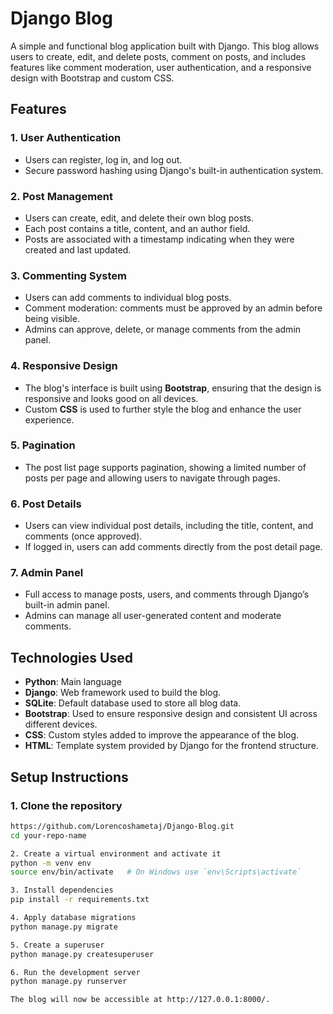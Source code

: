 # Django Blog

A simple and functional blog application built with Django. This blog allows users to create, edit, and delete posts, comment on posts, and includes features like comment moderation, user authentication, and a responsive design with Bootstrap and custom CSS.

## Features

### 1. User Authentication
- Users can register, log in, and log out.
- Secure password hashing using Django's built-in authentication system.

### 2. Post Management
- Users can create, edit, and delete their own blog posts.
- Each post contains a title, content, and an author field.
- Posts are associated with a timestamp indicating when they were created and last updated.

### 3. Commenting System
- Users can add comments to individual blog posts.
- Comment moderation: comments must be approved by an admin before being visible.
- Admins can approve, delete, or manage comments from the admin panel.

### 4. Responsive Design
- The blog's interface is built using **Bootstrap**, ensuring that the design is responsive and looks good on all devices.
- Custom **CSS** is used to further style the blog and enhance the user experience.

### 5. Pagination
- The post list page supports pagination, showing a limited number of posts per page and allowing users to navigate through pages.

### 6. Post Details
- Users can view individual post details, including the title, content, and comments (once approved).
- If logged in, users can add comments directly from the post detail page.

### 7. Admin Panel
- Full access to manage posts, users, and comments through Django’s built-in admin panel.
- Admins can manage all user-generated content and moderate comments.

## Technologies Used

- **Python**: Main language
- **Django**: Web framework used to build the blog.
- **SQLite**: Default database used to store all blog data.
- **Bootstrap**: Used to ensure responsive design and consistent UI across different devices.
- **CSS**: Custom styles added to improve the appearance of the blog.
- **HTML**: Template system provided by Django for the frontend structure.

## Setup Instructions

### 1. Clone the repository
```bash
https://github.com/Lorencoshametaj/Django-Blog.git
cd your-repo-name

2. Create a virtual environment and activate it
python -m venv env
source env/bin/activate   # On Windows use `env\Scripts\activate`

3. Install dependencies
pip install -r requirements.txt

4. Apply database migrations
python manage.py migrate

5. Create a superuser
python manage.py createsuperuser

6. Run the development server
python manage.py runserver

The blog will now be accessible at http://127.0.0.1:8000/.



